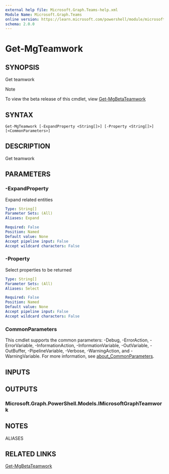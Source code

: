 ```yaml
---
external help file: Microsoft.Graph.Teams-help.xml
Module Name: Microsoft.Graph.Teams
online version: https://learn.microsoft.com/powershell/module/microsoft.graph.teams/get-mgteamwork
schema: 2.0.0
---
```


# Get-MgTeamwork

## SYNOPSIS
Get teamwork

> [!NOTE]
> To view the beta release of this cmdlet, view [Get-MgBetaTeamwork](/powershell/module/Microsoft.Graph.Beta.Teams/Get-MgBetaTeamwork?view=graph-powershell-beta)

## SYNTAX

```
Get-MgTeamwork [-ExpandProperty <String[]>] [-Property <String[]>] [<CommonParameters>]
```

## DESCRIPTION
Get teamwork

## PARAMETERS

### -ExpandProperty
Expand related entities

```yaml
Type: String[]
Parameter Sets: (All)
Aliases: Expand

Required: False
Position: Named
Default value: None
Accept pipeline input: False
Accept wildcard characters: False
```

### -Property
Select properties to be returned

```yaml
Type: String[]
Parameter Sets: (All)
Aliases: Select

Required: False
Position: Named
Default value: None
Accept pipeline input: False
Accept wildcard characters: False
```

### CommonParameters
This cmdlet supports the common parameters: -Debug, -ErrorAction, -ErrorVariable, -InformationAction, -InformationVariable, -OutVariable, -OutBuffer, -PipelineVariable, -Verbose, -WarningAction, and -WarningVariable. For more information, see [about_CommonParameters](http://go.microsoft.com/fwlink/?LinkID=113216).

## INPUTS

## OUTPUTS

### Microsoft.Graph.PowerShell.Models.IMicrosoftGraphTeamwork
## NOTES

ALIASES

## RELATED LINKS
[Get-MgBetaTeamwork](/powershell/module/Microsoft.Graph.Beta.Teams/Get-MgBetaTeamwork?view=graph-powershell-beta)

